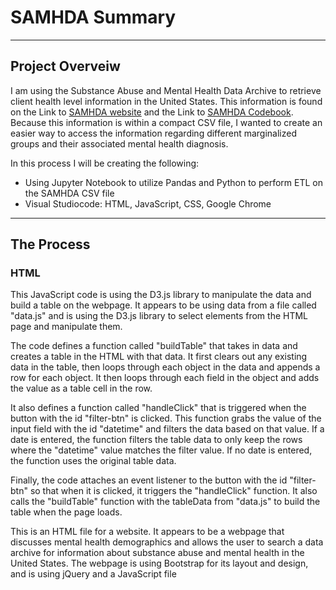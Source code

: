 # SAMHDA Summary
---
## Project Overveiw

I am using the Substance Abuse and Mental Health Data Archive to retrieve client health level information in the United States. This information is found on the Link to [SAMHDA website](https://www.datafiles.samhsa.gov/dataset/mental-health-client-level-data-2020-mh-cld-2020-ds0001) and the Link to [SAMHDA Codebook](https://www.datafiles.samhsa.gov/sites/default/files/field-uploads-protected/studies/MH-CLD-2020/MH-CLD-2020-datasets/MH-CLD-2020-DS0001/MH-CLD-2020-DS0001-info/MH-CLD-2020-DS0001-info-codebook.pdf). Because this information is within a compact CSV file, I wanted to create an easier way to access the information regarding different marginalized groups and their associated mental health diagnosis. 

In this process I will be creating the following:
- Using Jupyter Notebook to utilize Pandas and Python to perform ETL on the SAMHDA CSV file
- Visual Studiocode: HTML, JavaScript, CSS, Google Chrome
---
## The Process

### HTML
This JavaScript code is using the D3.js library to manipulate the data and build a table on the webpage. It appears to be using data from a file called "data.js" and is using the D3.js library to select elements from the HTML page and manipulate them.

The code defines a function called "buildTable" that takes in data and creates a table in the HTML with that data. It first clears out any existing data in the table, then loops through each object in the data and appends a row for each object. It then loops through each field in the object and adds the value as a table cell in the row.

It also defines a function called "handleClick" that is triggered when the button with the id "filter-btn" is clicked. This function grabs the value of the input field with the id "datetime" and filters the data based on that value. If a date is entered, the function filters the table data to only keep the rows where the "datetime" value matches the filter value. If no date is entered, the function uses the original table data.

Finally, the code attaches an event listener to the button with the id "filter-btn" so that when it is clicked, it triggers the "handleClick" function. It also calls the "buildTable" function with the tableData from "data.js" to build the table when the page loads.

This is an HTML file for a website. It appears to be a webpage that discusses mental health demographics and allows the user to search a data archive for information about substance abuse and mental health in the United States. The webpage is using Bootstrap for its layout and design, and is using jQuery and a JavaScript file




